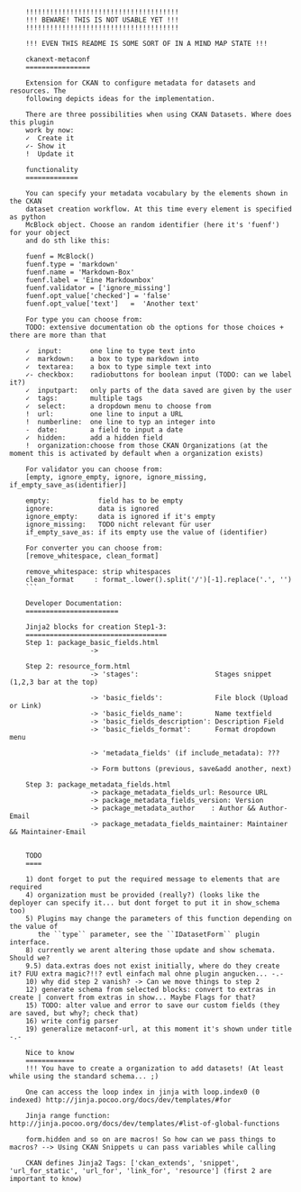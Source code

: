         !!!!!!!!!!!!!!!!!!!!!!!!!!!!!!!!!!!!!!
        !!! BEWARE! THIS IS NOT USABLE YET !!!
        !!!!!!!!!!!!!!!!!!!!!!!!!!!!!!!!!!!!!!

        !!! EVEN THIS README IS SOME SORT OF IN A MIND MAP STATE !!!

        ckanext-metaconf
        ================

        Extension for CKAN to configure metadata for datasets and resources. The
        following depicts ideas for the implementation.

        There are three possibilities when using CKAN Datasets. Where does this plugin
        work by now:
        ✓  Create it
        ✓- Show it
        !  Update it

        functionality
        =============

        You can specify your metadata vocabulary by the elements shown in the CKAN
        dataset creation workflow. At this time every element is specified as python
        McBlock object. Choose an random identifier (here it's 'fuenf') for your object
        and do sth like this:

        fuenf = McBlock()
        fuenf.type = 'markdown'
        fuenf.name = 'Markdown-Box'
        fuenf.label = 'Eine Markdownbox'
        fuenf.validator = ['ignore_missing']
        fuenf.opt_value['checked'] = 'false'
        fuenf.opt_value['text']   =  'Another text'

        For type you can choose from:
        TODO: extensive documentation ob the options for those choices + there are more than that

        ✓  input:       one line to type text into
        ✓  markdown:    a box to type markdown into
        ✓  textarea:    a box to type simple text into 
        ✓- checkbox:    radiobuttons for boolean input (TODO: can we label it?)
        ✓  inputpart:   only parts of the data saved are given by the user
        ✓  tags:        multiple tags
        ✓  select:      a dropdown menu to choose from
        !  url:         one line to input a URL
        !  numberline:  one line to typ an integer into
        -  date:        a field to input a date
        ✓  hidden:      add a hidden field
        !  organization:choose from those CKAN Organizations (at the moment this is activated by default when a organization exists)

        For validator you can choose from:
        [empty, ignore_empty, ignore, ignore_missing, if_empty_save_as(identifier)]

        empty:            field has to be empty
        ignore:           data is ignored
        ignore_empty:     data is ignored if it's empty
        ignore_missing:   TODO nicht relevant für user
        if_empty_save_as: if its empty use the value of (identifier)

        For converter you can choose from:
        [remove_whitespace, clean_format]

        remove_whitespace: strip whitespaces
        clean_format     : format_.lower().split('/')[-1].replace('.', '')
        ```

        Developer Documentation:
        =======================

        Jinja2 blocks for creation Step1-3:
        ===================================
        Step 1: package_basic_fields.html
                        -> 

        Step 2: resource_form.html
                        -> 'stages':                   Stages snippet (1,2,3 bar at the top)

                        -> 'basic_fields':             File block (Upload or Link)
                        -> 'basic_fields_name':        Name textfield
                        -> 'basic_fields_description': Description Field
                        -> 'basic_fields_format':      Format dropdown menu

                        -> 'metadata_fields' (if include_metadata): ???

                        -> Form buttons (previous, save&add another, next)

        Step 3: package_metadata_fields.html
                        -> package_metadata_fields_url: Resource URL
                        -> package_metadata_fields_version: Version
                        -> package_metadata_author    : Author && Author-Email
                        -> package_metadata_fields_maintainer: Maintainer && Maintainer-Email


        TODO
        ====

        1) dont forget to put the required message to elements that are required
        4) organization must be provided (really?) (looks like the deployer can specify it... but dont forget to put it in show_schema too)
        5) Plugins may change the parameters of this function depending on the value of
           the ``type`` parameter, see the ``IDatasetForm`` plugin interface.
        8) currently we arent altering those update and show schemata. Should we?
        9.5) data.extras does not exist initially, where do they create it? FUU extra magic?!!? evtl einfach mal ohne plugin angucken... -.-
        10) why did step 2 vanish? -> Can we move things to step 2
        12) generate schema from selected blocks: convert to extras in create | convert from extras in show... Maybe Flags for that?
        15) TODO: alter value and error to save our custom fields (they are saved, but why?; check that)
        16) write config parser
        19) generalize metaconf-url, at this moment it's shown under title -.-

        Nice to know
        ============
        !!! You have to create a organization to add datasets! (At least while using the standard schema... ;) 

        One can access the loop index in jinja with loop.index0 (0 indexed) http://jinja.pocoo.org/docs/dev/templates/#for

        Jinja range function: http://jinja.pocoo.org/docs/dev/templates/#list-of-global-functions

        form.hidden and so on are macros! So how can we pass things to macros? --> Using CKAN Snippets u can pass variables while calling

        CKAN defines Jinja2 Tags: ['ckan_extends', 'snippet', 'url_for_static', 'url_for', 'link_for', 'resource'] (first 2 are important to know)
